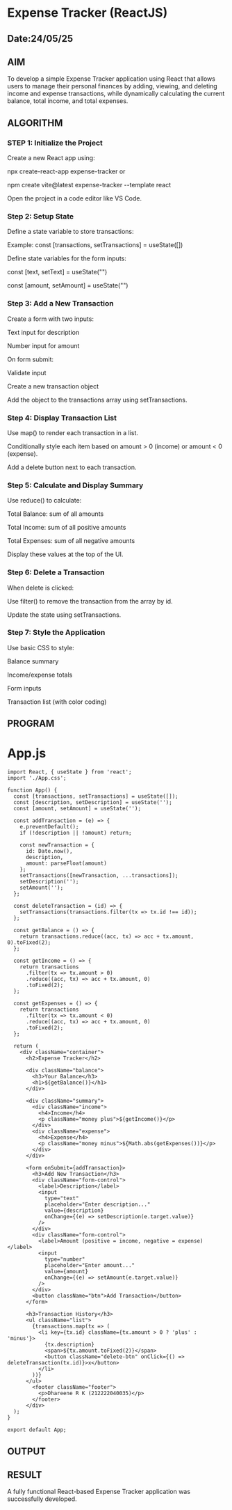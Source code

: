 # Expense Tracker (ReactJS)
## Date:24/05/25

## AIM
To develop a simple Expense Tracker application using React that allows users to manage their personal finances by adding, viewing, and deleting income and expense transactions, while dynamically calculating the current balance, total income, and total expenses.

## ALGORITHM
### STEP 1: Initialize the Project
Create a new React app using:

npx create-react-app expense-tracker
or

npm create vite@latest expense-tracker --template react

Open the project in a code editor like VS Code.

### Step 2: Setup State
Define a state variable to store transactions:

Example: const [transactions, setTransactions] = useState([])

Define state variables for the form inputs:

const [text, setText] = useState("")

const [amount, setAmount] = useState("")

### Step 3: Add a New Transaction
Create a form with two inputs:

Text input for description

Number input for amount

On form submit:

Validate input

Create a new transaction object

Add the object to the transactions array using setTransactions.

### Step 4: Display Transaction List

Use map() to render each transaction in a list.

Conditionally style each item based on amount > 0 (income) or amount < 0 (expense).

Add a delete button next to each transaction.

### Step 5: Calculate and Display Summary

Use reduce() to calculate:

Total Balance: sum of all amounts

Total Income: sum of all positive amounts

Total Expenses: sum of all negative amounts

Display these values at the top of the UI.

### Step 6: Delete a Transaction

When delete is clicked:

Use filter() to remove the transaction from the array by id.

Update the state using setTransactions.

### Step 7: Style the Application

Use basic CSS to style:

Balance summary

Income/expense totals

Form inputs

Transaction list (with color coding)

## PROGRAM
# App.js
```
import React, { useState } from 'react';
import './App.css';

function App() {
  const [transactions, setTransactions] = useState([]);
  const [description, setDescription] = useState('');
  const [amount, setAmount] = useState('');

  const addTransaction = (e) => {
    e.preventDefault();
    if (!description || !amount) return;

    const newTransaction = {
      id: Date.now(),
      description,
      amount: parseFloat(amount)
    };
    setTransactions([newTransaction, ...transactions]);
    setDescription('');
    setAmount('');
  };

  const deleteTransaction = (id) => {
    setTransactions(transactions.filter(tx => tx.id !== id));
  };

  const getBalance = () => {
    return transactions.reduce((acc, tx) => acc + tx.amount, 0).toFixed(2);
  };

  const getIncome = () => {
    return transactions
      .filter(tx => tx.amount > 0)
      .reduce((acc, tx) => acc + tx.amount, 0)
      .toFixed(2);
  };

  const getExpenses = () => {
    return transactions
      .filter(tx => tx.amount < 0)
      .reduce((acc, tx) => acc + tx.amount, 0)
      .toFixed(2);
  };

  return (
    <div className="container">
      <h2>Expense Tracker</h2>

      <div className="balance">
        <h3>Your Balance</h3>
        <h1>${getBalance()}</h1>
      </div>

      <div className="summary">
        <div className="income">
          <h4>Income</h4>
          <p className="money plus">${getIncome()}</p>
        </div>
        <div className="expense">
          <h4>Expense</h4>
          <p className="money minus">${Math.abs(getExpenses())}</p>
        </div>
      </div>

      <form onSubmit={addTransaction}>
        <h3>Add New Transaction</h3>
        <div className="form-control">
          <label>Description</label>
          <input
            type="text"
            placeholder="Enter description..."
            value={description}
            onChange={(e) => setDescription(e.target.value)}
          />
        </div>
        <div className="form-control">
          <label>Amount (positive = income, negative = expense)</label>
          <input
            type="number"
            placeholder="Enter amount..."
            value={amount}
            onChange={(e) => setAmount(e.target.value)}
          />
        </div>
        <button className="btn">Add Transaction</button>
      </form>

      <h3>Transaction History</h3>
      <ul className="list">
        {transactions.map(tx => (
          <li key={tx.id} className={tx.amount > 0 ? 'plus' : 'minus'}>
            {tx.description}
            <span>${tx.amount.toFixed(2)}</span>
            <button className="delete-btn" onClick={() => deleteTransaction(tx.id)}>x</button>
          </li>
        ))}
      </ul>
        <footer className="footer">
          <p>Dhareene R K (212222040035)</p>
        </footer>
      </div>
  );
}

export default App;

```

## OUTPUT


## RESULT
A fully functional React-based Expense Tracker application was successfully developed. 
